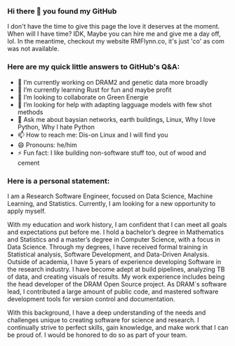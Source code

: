 ### Hi there 👋 you found my GitHub

I don't have the time to give this page the love it deserves at the moment. When will I have time? IDK, Maybe you can hire me and give me a day off, lol. In the meantime, checkout my website RMFlynn.co, it's just 'co' as com was not available.

### Here are my quick little answers to GitHub's Q&A:

- 🔭 I’m currently working on DRAM2 and genetic data more broadly
- 🌱 I’m currently learning Rust for fun and maybe profit
- 👯 I’m looking to collaborate on Green Energie
- 🤔 I’m looking for help with adapting lagguage models with few shot methods
- 💬 Ask me about baysian networks, earth buildings, Linux, Why I love Python, Why I hate Python
- 📫 How to reach me: Dis-on Linux and I will find you
- 😄 Pronouns: he/him
- ⚡ Fun fact: I like building non-software stuff too, out of wood and cement
### Here is a personal statement:

I am a Research Software Engineer, focused on Data Science, Machine Learning, and Statistics. Currently, I am looking for a new opportunity to apply myself.

With my education and work history, I am confident that I can meet all goals and expectations put before me. I hold a bachelor’s degree in Mathematics and Statistics and a master’s degree in Computer Science, with a focus in Data Science. Through my degrees, I have received formal training in Statistical analysis, Software Development, and Data-Driven Analysis. Outside of academia, I have 5 years of experience developing Software in the research industry.
I have become adept at build pipelines, analyzing TB of data, and creating visuals of results. My work experience includes being the head developer of the DRAM Open Source project. As DRAM`s software lead, I contributed a large amount of public code, and mastered software development tools for version control and documentation.

With this background, I have a deep understanding of the needs and challenges unique to creating software for science and research. I continually strive to perfect skills, gain knowledge, and make work that I can be proud of. I would be honored to do so as part of your team.

